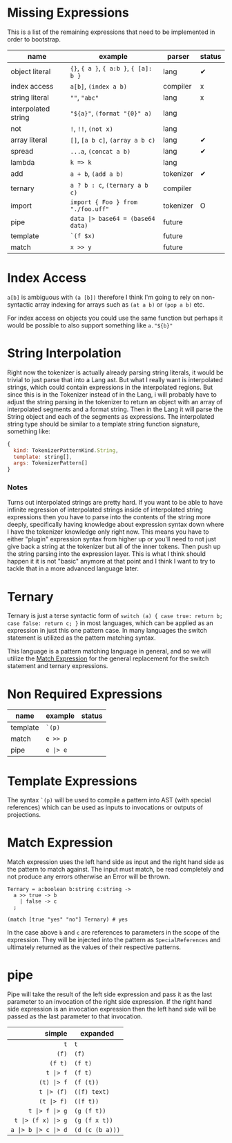 # Missing Expressions

This is a list of the remaining expressions that need to be implemented in order
to bootstrap.

| name                | example                                | parser    | status |
| ------------------- | -------------------------------------- | --------- | ------ |
| object literal      | `{}`, `{ a }`, `{ a:b }`, `{ [a]: b }` | lang      | ✔      |
| index access        | `a[b]`, `(index a b)`                  | compiler  | x      |
| string literal      | `""`, `"abc"`                          | lang      | x      |
| interpolated string | `"${a}"`, `(format "{0}" a)`           | lang      |        |
| not                 | `!`, `!!`, `(not x)`                   | lang      |        |
| array literal       | `[]`, `[a b c]`, `(array a b c)`       | lang      | ✔      |
| spread              | `...a`, `(concat a b)`                 | lang      | ✔      |
| lambda              | `k => k`                               | lang      |        |
| add                 | `a + b`, `(add a b)`                   | tokenizer | ✔      |
| ternary             | `a ? b : c`, `(ternary a b c)`         | compiler  |        |
| import              | `import { Foo } from "./foo.uff"`      | tokenizer | O      |
| pipe                | `data \|> base64 = (base64 data)`      | future    |        |
| template            | `` `(f $x) ``                          | future    |        |
| match               | `x >> y`                               | future    |        |

# Index Access

`a[b]` is ambiguous with `(a [b])` therefore I think I'm going to rely on
non-syntactic array indexing for arrays such as `(at a b)` or `(pop a b)` etc.

For index access on objects you could use the same function but perhaps it would
be possible to also support something like `a."${b}"`

# String Interpolation

Right now the tokenizer is actually already parsing string literals, it would be
trivial to just parse that into a Lang ast. But what I really want is
interpolated strings, which could contain expressions in the interpolated
regions. But since this is in the Tokenizer instead of in the Lang, i will
probably have to adjust the string parsing in the tokenizer to return an object
with an array of interpolated segments and a format string. Then in the Lang it
will parse the String object and each of the segments as expressions. The
interpolated string type should be similar to a template string function
signature, something like:

```js
{
  kind: TokenizerPatternKind.String,
  template: string[],
  args: TokenizerPattern[]
}
```

### Notes

Turns out interpolated strings are pretty hard. If you want to be able to have
infinite regression of interpolated strings inside of interpolated string
expressions then you have to parse into the contents of the string more deeply,
specifically having knowledge about expression syntax down where I have the
tokenizer knowledge only right now. This means you have to either "plugin"
expression syntax from higher up or you'll need to not just give back a string
at the tokenizer but all of the inner tokens. Then push up the string parsing
into the expression layer. This is what I think should happen it it is not
"basic" anymore at that point and I think I want to try to tackle that in a more
advanced language later.

# Ternary

Ternary is just a terse syntactic form of
`switch (a) { case true: return b; case false: return c; }` in most languages,
which can be applied as an expression in just this one pattern case. In many
languages the switch statement is utilized as the pattern matching syntax.

This language is a pattern matching language in general, and so we will utilize
the [Match Expression](#Match_Expression) for the general replacement for the
switch statement and ternary expressions.

# Non Required Expressions

| name     | example    | status |
| -------- | ---------- | ------ |
| template | `` `(p) `` |        |
| match    | `e >> p`   |        |
| pipe     | `e \|> e`  |        |

# Template Expressions

The syntax `` `(p) `` will be used to compile a pattern into AST (with special
references) which can be used as inputs to invocations or outputs of
projections.

# Match Expression

Match expression uses the left hand side as input and the right hand side as the
pattern to match against. The input must match, be read completely and not
produce any errors otherwise an Error will be thrown.

```
Ternary = a:boolean b:string c:string ->
  a >> true -> b
    | false -> c
  ;
```

```
(match [true "yes" "no"] Ternary) # yes
```

In the case above `b` and `c` are references to parameters in the scope of the
expression. They will be injected into the pattern as `SpecialReferences` and
ultimately returned as the values of their respective patterns.

# pipe

Pipe will take the result of the left side expression and pass it as the last
parameter to an invocation of the right side expression. If the right hand side
expression is an invocation expression then the left hand side will be passed as
the last parameter to that invocation.

|                simple | expanded        |
| --------------------: | --------------- |
|                   `t` | `t`             |
|                 `(f)` | `(f)`           |
|               `(f t)` | `(f t)`         |
|             `t \|> f` | `(f t)`         |
|           `(t) \|> f` | `(f (t))`       |
|           `t \|> (f)` | `((f) text)`    |
|           `(t \|> f)` | `((f t))`       |
|       `t \|> f \|> g` | `(g (f t))`     |
|   `t \|> (f x) \|> g` | `(g (f x t))`   |
| `a \|> b \|> c \|> d` | `(d (c (b a)))` |
